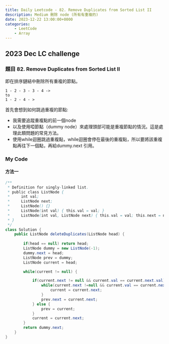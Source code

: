 ```yaml
---
title: Daily Leetcode - 82. Remove Duplicates from Sorted List II
description: Medium 刪除 node (所有有重複的)
date: 2023-12-22 13:00:00+0000
categories:
    - LeetCode
    - Array
---
```


##  2023 Dec LC challenge

### 題目 82. Remove Duplicates from Sorted List II

即在排序鏈結中刪除所有重複的節點。
```
1 - 2 - 3 - 3 - 4 ->
to
1 - 2 - 4 - >
```

首先會想到如何跳過重複的節點: 
* 我需要追蹤重複點的前一個node
* 以及使用啞節點（dummy node）來處理頭部可能是重複節點的情況。這是處理此類問題的常見方法。
* 使用while迴圈跳過重複點，while迴圈會停在最後的重複點，所以要將該重複點再往下一個點，再給dummy.next 引用。

### My Code

#### 方法一

```java
/**
 * Definition for singly-linked list.
 * public class ListNode {
 *     int val;
 *     ListNode next;
 *     ListNode() {}
 *     ListNode(int val) { this.val = val; }
 *     ListNode(int val, ListNode next) { this.val = val; this.next = next; }
 * }
 */
class Solution {
    public ListNode deleteDuplicates(ListNode head) {
        
        if(head == null) return head;
        ListNode dummy = new ListNode(-1);
        dummy.next = head;
        ListNode prev = dummy;
        ListNode current = head;

        while(current != null) {

            if(current.next != null && current.val == current.next.val) {
                while(current.next !=null && current.val == current.next.val) {
                    current = current.next;
                }
                prev.next = current.next;
            } else {
                prev = current;
            }
            current = current.next;
        }
        return dummy.next;
    }
}
```